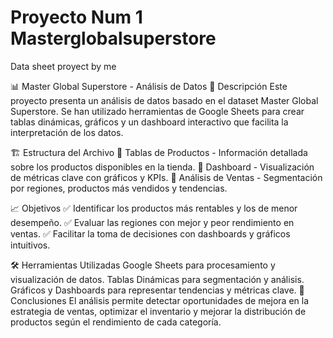 # Proyecto Num 1 Masterglobalsuperstore
 Data sheet proyect by me 

📊 Master Global Superstore - Análisis de Datos
📌 Descripción
Este proyecto presenta un análisis de datos basado en el dataset Master Global Superstore. Se han utilizado herramientas de Google Sheets para crear tablas dinámicas, gráficos y un dashboard interactivo que facilita la interpretación de los datos.

🏗️ Estructura del Archivo
🔹 Tablas de Productos - Información detallada sobre los productos disponibles en la tienda.
🔹 Dashboard - Visualización de métricas clave con gráficos y KPIs.
🔹 Análisis de Ventas - Segmentación por regiones, productos más vendidos y tendencias.

📈 Objetivos
✅ Identificar los productos más rentables y los de menor desempeño.
✅ Evaluar las regiones con mejor y peor rendimiento en ventas.
✅ Facilitar la toma de decisiones con dashboards y gráficos intuitivos.

🛠️ Herramientas Utilizadas
Google Sheets para procesamiento y visualización de datos.
Tablas Dinámicas para segmentación y análisis.
Gráficos y Dashboards para representar tendencias y métricas clave.
🎯 Conclusiones
El análisis permite detectar oportunidades de mejora en la estrategia de ventas, optimizar el inventario y mejorar la distribución de productos según el rendimiento de cada categoría.
